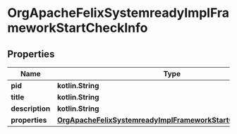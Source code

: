 
# OrgApacheFelixSystemreadyImplFrameworkStartCheckInfo

## Properties
Name | Type | Description | Notes
------------ | ------------- | ------------- | -------------
**pid** | **kotlin.String** |  |  [optional]
**title** | **kotlin.String** |  |  [optional]
**description** | **kotlin.String** |  |  [optional]
**properties** | [**OrgApacheFelixSystemreadyImplFrameworkStartCheckProperties**](OrgApacheFelixSystemreadyImplFrameworkStartCheckProperties.md) |  |  [optional]



